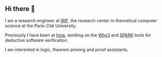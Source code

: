 ## Hi there 👋
I am a research engineer at [IRIF](https://www.irif.fr), the research center in theoretical computer science at the Paris-Cité University.

Previously I have been at [Inria](https://www.inria.fr), working on the [Why3](https://why3.org) and [SPARK](https://github.com/AdaCore/spark) tools for deductive software verification.

I am interested in logic, theorem proving and proof assistants.
